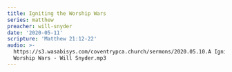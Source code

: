 ```yaml
---
title: Igniting the Worship Wars
series: matthew
preacher: will-snyder
date: '2020-05-11'
scripture: 'Matthew 21:12-22'
audio: >-
  https://s3.wasabisys.com/coventrypca.church/sermons/2020.05.10.A Igniting the
  Worship Wars - Will Snyder.mp3
---
```

